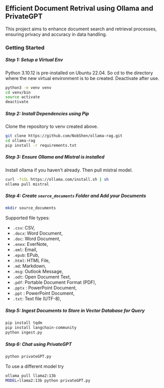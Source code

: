 ## Efficient Document Retrival using Ollama and PrivateGPT

This project aims to enhance document search and retrieval processes, ensuring privacy and accuracy in data handling.

### Getting Started

##### Step 1: Setup a Virtual Env

Python 3.10.12 is pre-installed on Ubuntu 22.04.  So cd to the directory where the new virtual environment is to be created.  Deactivate after use.

```bash
python3 -m venv venv
cd venv/bin
source activate
deactivate
```

##### Step 2: Install Dependencies using Pip

Clone the repository to venv created above.

```bash
git clone https://github.com/NobShen/ollama-rag.git
cd ollama-rag
pip install -r requirements.txt
```

##### Step 3: Ensure Ollama and Mistral is installed

Install ollama if you haven't already.  Then pull mistral model.

```bash
curl -fsSL https://ollama.com/install.sh | sh
ollama pull mistral
```

##### Step 4: Create `source_documents` Folder and Add your Documents

```bash
mkdir source_documents
```

Supported file types:

- `.csv`: CSV,
- `.docx`: Word Document,
- `.doc`: Word Document,
- `.enex`: EverNote,
- `.eml`: Email,
- `.epub`: EPub,
- `.html`: HTML File,
- `.md`: Markdown,
- `.msg`: Outlook Message,
- `.odt`: Open Document Text,
- `.pdf`: Portable Document Format (PDF),
- `.pptx` : PowerPoint Document,
- `.ppt` : PowerPoint Document,
- `.txt`: Text file (UTF-8),

##### Step 5: Ingest Documents to Store in Vector Database for Query

```bash
pip install tqdm
pip install langchain-community
python ingest.py
```

##### Step 6: Chat using PrivateGPT

```bash
python privateGPT.py
```

To use a different model try


```bash
ollama pull llama2:13b
MODEL=llama2:13b python privateGPT.py
```
